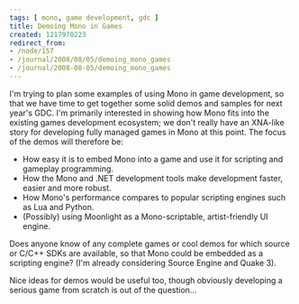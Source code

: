 ```yaml
---
tags: [ mono, game development, gdc ]
title: Demoing Mono in Games
created: 1217970223
redirect_from:
- /node/157
- /journal/2008/08/05/demoing_mono_games
- /journal/2008-08-05/demoing_mono_games
---
```

I'm trying to plan some examples of using Mono in game development, so that we
have time to get together some solid demos and samples for next year's GDC. I'm
primarily interested in showing how Mono fits into the existing games
development ecosystem; we don't really have an XNA-like story for developing
fully managed games in Mono at this point.<!--break--> The focus of the demos
will therefore be:

* How easy it is to embed Mono into a game and use it for scripting and gameplay
  programming.
* How the Mono and .NET development tools make development faster, easier and
  more robust.
* How Mono's performance compares to popular scripting engines such as Lua and
  Python.
* (Possibly) using Moonlight as a Mono-scriptable, artist-friendly UI engine.

Does anyone know of any complete games or cool demos for which source or C/C++
SDKs are available, so that Mono could be embedded as a scripting engine? (I'm
already considering Source Engine and Quake 3).

Nice ideas for demos would be useful too, though obviously developing a serious
game from scratch is out of the question...